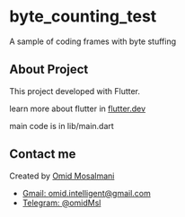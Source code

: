 # byte_counting_test

A sample of coding frames with byte stuffing

## About Project

This project developed with Flutter.

learn more about flutter in [flutter.dev](https://flutter.dev)

main code is in lib/main.dart

## Contact me

Created by [Omid Mosalmani]()
- [Gmail: omid.intelligent@gmail.com](mailto:omid.intelligent@gmail.com)
- [Telegram: @omidMsl](https://t.me/omidMsl)